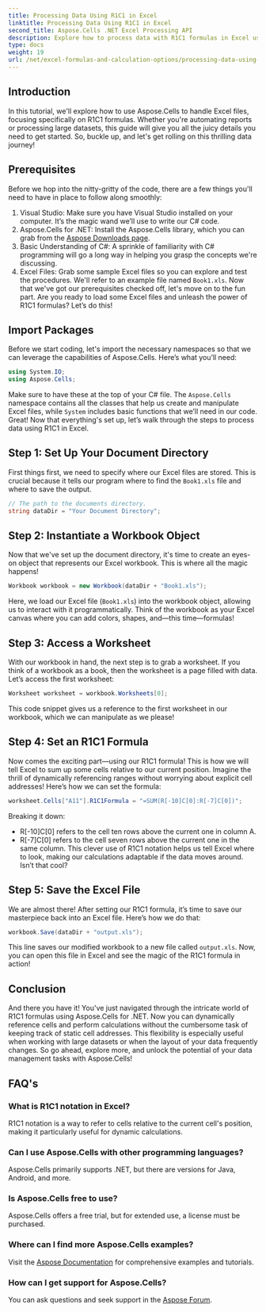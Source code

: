 ```yaml
---
title: Processing Data Using R1C1 in Excel
linktitle: Processing Data Using R1C1 in Excel
second_title: Aspose.Cells .NET Excel Processing API
description: Explore how to process data with R1C1 formulas in Excel using Aspose.Cells for .NET. Step-by-step tutorial and examples included.
type: docs
weight: 19
url: /net/excel-formulas-and-calculation-options/processing-data-using-r1c1/
---
```

## Introduction 
In this tutorial, we'll explore how to use Aspose.Cells to handle Excel files, focusing specifically on R1C1 formulas. Whether you're automating reports or processing large datasets, this guide will give you all the juicy details you need to get started. So, buckle up, and let's get rolling on this thrilling data journey!
## Prerequisites
Before we hop into the nitty-gritty of the code, there are a few things you'll need to have in place to follow along smoothly:
1. Visual Studio: Make sure you have Visual Studio installed on your computer. It’s the magic wand we’ll use to write our C# code.
2. Aspose.Cells for .NET: Install the Aspose.Cells library, which you can grab from the [Aspose Downloads page](https://releases.aspose.com/cells/net/).
3. Basic Understanding of C#: A sprinkle of familiarity with C# programming will go a long way in helping you grasp the concepts we're discussing.
4. Excel Files: Grab some sample Excel files so you can explore and test the procedures. We'll refer to an example file named `Book1.xls`.
Now that we've got our prerequisites checked off, let's move on to the fun part. Are you ready to load some Excel files and unleash the power of R1C1 formulas? Let’s do this!
## Import Packages
Before we start coding, let's import the necessary namespaces so that we can leverage the capabilities of Aspose.Cells. Here’s what you’ll need:
```csharp
using System.IO;
using Aspose.Cells;
```
Make sure to have these at the top of your C# file. The `Aspose.Cells` namespace contains all the classes that help us create and manipulate Excel files, while `System` includes basic functions that we’ll need in our code.
Great! Now that everything's set up, let’s walk through the steps to process data using R1C1 in Excel.
## Step 1: Set Up Your Document Directory
First things first, we need to specify where our Excel files are stored. This is crucial because it tells our program where to find the `Book1.xls` file and where to save the output.
```csharp
// The path to the documents directory.
string dataDir = "Your Document Directory";
```
## Step 2: Instantiate a Workbook Object
Now that we've set up the document directory, it's time to create an eyes-on object that represents our Excel workbook. This is where all the magic happens!
```csharp
Workbook workbook = new Workbook(dataDir + "Book1.xls");
```
Here, we load our Excel file (`Book1.xls`) into the workbook object, allowing us to interact with it programmatically. Think of the workbook as your Excel canvas where you can add colors, shapes, and—this time—formulas!
## Step 3: Access a Worksheet
With our workbook in hand, the next step is to grab a worksheet. If you think of a workbook as a book, then the worksheet is a page filled with data. Let’s access the first worksheet:
```csharp
Worksheet worksheet = workbook.Worksheets[0];
```
This code snippet gives us a reference to the first worksheet in our workbook, which we can manipulate as we please!
## Step 4: Set an R1C1 Formula
Now comes the exciting part—using our R1C1 formula! This is how we will tell Excel to sum up some cells relative to our current position. Imagine the thrill of dynamically referencing ranges without worrying about explicit cell addresses! Here’s how we can set the formula:
```csharp
worksheet.Cells["A11"].R1C1Formula = "=SUM(R[-10]C[0]:R[-7]C[0])";
```
Breaking it down: 
- R[-10]C[0] refers to the cell ten rows above the current one in column A.
- R[-7]C[0] refers to the cell seven rows above the current one in the same column.
This clever use of R1C1 notation helps us tell Excel where to look, making our calculations adaptable if the data moves around. Isn’t that cool?
## Step 5: Save the Excel File
We are almost there! After setting our R1C1 formula, it’s time to save our masterpiece back into an Excel file. Here’s how we do that:
```csharp
workbook.Save(dataDir + "output.xls");
```
This line saves our modified workbook to a new file called `output.xls`. Now, you can open this file in Excel and see the magic of the R1C1 formula in action!
## Conclusion
And there you have it! You've just navigated through the intricate world of R1C1 formulas using Aspose.Cells for .NET. Now you can dynamically reference cells and perform calculations without the cumbersome task of keeping track of static cell addresses. 
This flexibility is especially useful when working with large datasets or when the layout of your data frequently changes. So go ahead, explore more, and unlock the potential of your data management tasks with Aspose.Cells!
## FAQ's
### What is R1C1 notation in Excel?
R1C1 notation is a way to refer to cells relative to the current cell's position, making it particularly useful for dynamic calculations.
### Can I use Aspose.Cells with other programming languages?
Aspose.Cells primarily supports .NET, but there are versions for Java, Android, and more.
### Is Aspose.Cells free to use?
Aspose.Cells offers a free trial, but for extended use, a license must be purchased.
### Where can I find more Aspose.Cells examples?
Visit the [Aspose Documentation](https://reference.aspose.com/cells/net/) for comprehensive examples and tutorials.
### How can I get support for Aspose.Cells?
You can ask questions and seek support in the [Aspose Forum](https://forum.aspose.com/c/cells/9).
